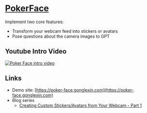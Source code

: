# [PokerFace](https://poker-face.gonglexin.com/)

Implement two core features:

- Transform your webcam feed into stickers or avatars
- Pose questions about the camera images to GPT

## Youtube Intro Video

[![Poker Face intro video](https://img.youtube.com/vi/EFUJFZRQNFk/0.jpg)](https://www.youtube.com/watch?v=EFUJFZRQNFk)

## Links

- Demo site: [https://poker-face.gonglexin.com](https://poker-face.gonglexin.com)
- Blog series
  - [Creating Custom Stickers/Avatars from Your Webcam - Part 1](https://gonglexin.com/posts/poker-face-part-1)
